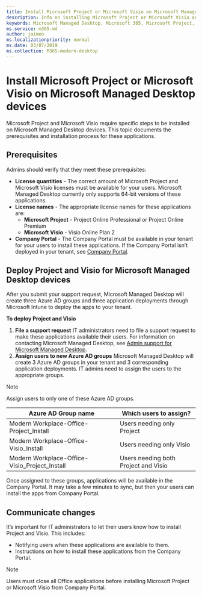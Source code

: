 ```yaml
---
title: Install Microsoft Project or Microsoft Visio on Microsoft Managed Desktop devices 
description: Info on installing Microsoft Project or Microsoft Visio on Microsoft Managed Desktop devices 
keywords: Microsoft Managed Desktop, Microsoft 365, Microsoft Project, Microsoft Visio
ms.service: m365-md
author: jaimeo
ms.localizationpriority: normal
ms.date: 03/07/2019
ms.collection: M365-modern-desktop
---
```


# Install Microsoft Project or Microsoft Visio on Microsoft Managed Desktop devices

Microsoft Project and Microsoft Visio require specific steps to be installed on Microsoft Managed Desktop devices. This topic documents the prerequisites and installation process for these applications.

## Prerequisites

Admins should verify that they meet these prerequisites:
- **License quantities** - The correct amount of Microsoft Project and Microsoft Visio licenses must be available for your users. Microsoft Managed Desktop currently only supports 64-bit versions of these applications. 
- **License names** - The appropriate license names for these applications are:
    - **Microsoft Project** - Project Online Professional or Project Online Premium
    - **Microsoft Visio** - Visio Online Plan 2
- **Company Portal** -  The Company Portal must be available in your tenant for your users to install these applications. If the Company Portal isn’t deployed in your tenant, see [Company Portal](company-portal.md).

## Deploy Project and Visio for Microsoft Managed Desktop devices
After you submit your support request, Microsoft Managed Desktop will create three Azure AD groups and three application deployments through Microsoft Intune to deploy the apps to your tenant.  

**To deploy Project and Visio**
1. **File a support request** IT administrators need to file a support request to make these applications available their users. For information on contacting Microsoft Managed Desktop, see [Admin support for Microsoft Managed Desktop](../working-with-managed-desktop/admin-support.md).
2. **Assign users to new Azure AD groups** Microsoft Managed Desktop will create 3 Azure AD groups in your tenant and 3 corresponding application deployments. IT admins need to assign the users to the appropriate groups.

>[!NOTE]
>Assign users to only one of these Azure AD groups. 

Azure AD Group name | Which users to assign?   
 --- | ---
Modern Workplace-Office-Project_Install | Users needing only Project
Modern Workplace-Office-Visio_Install | Users needing only Visio
Modern Workplace-Office-Visio_Project_Install | Users needing both Project and Visio

Once assigned to these groups, applications will be available in the Company Portal. It may take a few minutes to sync, but then your users can install the apps from Company Portal. 

## Communicate changes
It’s important for IT administrators to let their users know how to install Project and Visio. This includes: 
- Notifying users when these applications are available to them. 
- Instructions on how to install these applications from the Company Portal.

>[!NOTE]
>Users must close all Office applications before installing Microsoft Project or Microsoft Visio from Company Portal. 
